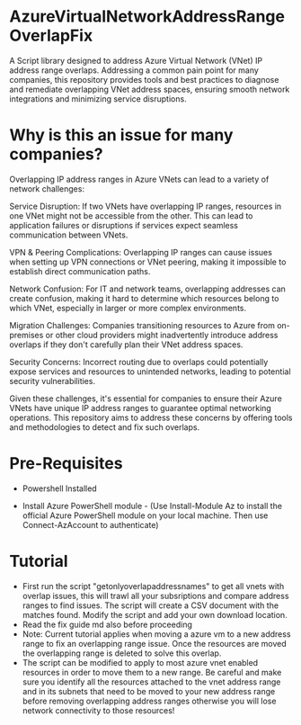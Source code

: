 # AzureVirtualNetworkAddressRangeOverlapFix
A Script library designed to address Azure Virtual Network (VNet) IP address range overlaps. Addressing a common pain point for many companies, this repository provides tools and best practices to diagnose and remediate overlapping VNet address spaces, ensuring smooth network integrations and minimizing service disruptions.

# Why is this an issue for many companies?

Overlapping IP address ranges in Azure VNets can lead to a variety of network challenges:

Service Disruption: If two VNets have overlapping IP ranges, resources in one VNet might not be accessible from the other. This can lead to application failures or disruptions if services expect seamless communication between VNets.

VPN & Peering Complications: Overlapping IP ranges can cause issues when setting up VPN connections or VNet peering, making it impossible to establish direct communication paths.

Network Confusion: For IT and network teams, overlapping addresses can create confusion, making it hard to determine which resources belong to which VNet, especially in larger or more complex environments.

Migration Challenges: Companies transitioning resources to Azure from on-premises or other cloud providers might inadvertently introduce address overlaps if they don't carefully plan their VNet address spaces.

Security Concerns: Incorrect routing due to overlaps could potentially expose services and resources to unintended networks, leading to potential security vulnerabilities.

Given these challenges, it's essential for companies to ensure their Azure VNets have unique IP address ranges to guarantee optimal networking operations. This repository aims to address these concerns by offering tools and methodologies to detect and fix such overlaps.

# Pre-Requisites 

- Powershell Installed

- Install Azure PowerShell module - (Use Install-Module Az to install the official Azure PowerShell module on your local machine. Then use Connect-AzAccount to authenticate)

# Tutorial

- First run the script "getonlyoverlapaddressnames" to get all vnets with overlap issues, this will trawl all your subsriptions and compare address ranges to find issues. The script will create a CSV document with the matches found. Modify the script and add your own download location.
- Read the fix guide md also before proceeding
- Note: Current tutorial applies when moving a azure vm to a new address range to fix an overlapping range issue. Once the resources are moved the overlapping range is deleted to solve this overlap.
- The script can be modified to apply to most azure vnet enabled resources in order to move them to a new range. Be careful and make sure you identify all the resources attached to the vnet address range and in its subnets that need to be moved to your new address range before removing overlapping address ranges otherwise you will lose network connectivity to those resources!
